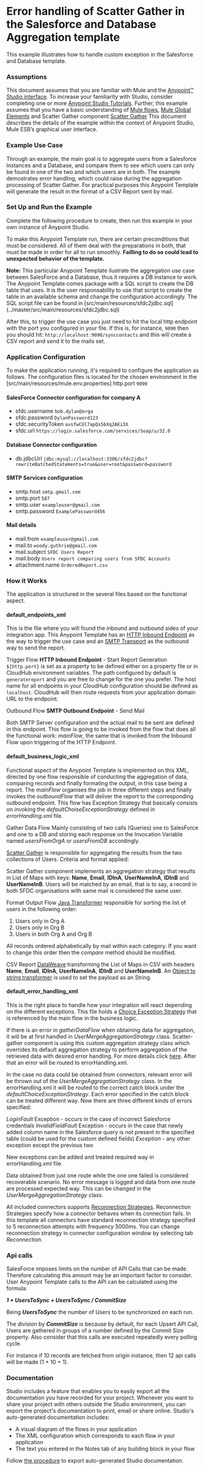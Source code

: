 ﻿# Error handling of Scatter Gather in the Salesforce and Database Aggregation template ###

This example illustrates how to handle custom exception in the Salesforce and Database template.

### Assumptions ###

This document assumes that you are familiar with Mule and the [Anypoint™ Studio interface](http://www.mulesoft.org/documentation/display/current/Anypoint+Studio+Essentials). To increase your familiarity with Studio, consider completing one or more [Anypoint Studio Tutorials](http://www.mulesoft.org/documentation/display/current/Basic+Studio+Tutorial). Further, this example assumes that you have a basic understanding of [Mule flows](http://www.mulesoft.org/documentation/display/current/Mule+Application+Architecture), [Mule Global Elements](http://www.mulesoft.org/documentation/display/current/Global+Elements) and Scatter Gather component [Scatter Gather](http://www.mulesoft.org/documentation/display/current/scatter-gather)
This document describes the details of the example within the context of Anypoint Studio, Mule ESB’s graphical user interface.

### Example Use Case ###

Through an example, the main goal is to aggregate users from a Salesforce Instances and a Database, and compare them to see which users can only be found in one of the two and which users are in both. The example demostrates error handling, which could raise during the aggregation processing of Scatter Gather. 
For practical purposes this Anypoint Template will generate the result in the format of a CSV Report sent by mail.


### Set Up and Run the Example ###

Complete the following procedure to create, then run this example in your own instance of Anypoint Studio. 

To make this Anypoint Template run, there are certain preconditions that must be considered. All of them deal with the preparations in both, that must be made in order for all to run smoothly. **Failling to do so could lead to unexpected behavior of the template.**

**Note:** This particular Anypoint Template ilustrate the aggregation use case between SalesForce and a Database, thus it requires a DB instance to work.
The Anypoint Template comes package with a SQL script to create the DB table that uses. 
It is the user responsability to use that script to create the table in an available schema and change the configuration accordingly.
The SQL script file can be found in [src/main/resources/sfdc2jdbc.sql] (../master/src/main/resources/sfdc2jdbc.sql)

After this, to trigger the use case you just need to hit the local http endpoint with the port you configured in your file. If this is, for instance, `9090` then you should hit: `http://localhost:9090/synccontacts` and this will create a CSV report and send it to the mails set.

### Application Configuration ###
To make the application running, it's required to configure the application as follows. The configuration files is located for the chosen environment in the [src/main/resources/mule.env.properties]
http.port `9090` 

#### SalesForce Connector configuration for company A
+ sfdc.username `bob.dylan@orga`
+ sfdc.password `DylanPassword123`
+ sfdc.securityToken `avsfwCUl7apQs56Xq2AKi3X`
+ sfdc.url `https://login.salesforce.com/services/Soap/u/32.0`

#### Database Connector configuration
+ db.jdbcUrl `jdbc:mysql://localhost:3306/sfdc2jdbc?rewriteBatchedStatements=true&user=root&password=password`

#### SMTP Services configuration
+ smtp.host `smtp.gmail.com`
+ smtp.port `587`
+ smtp.user `exampleuser@gmail.com`
+ smtp.password `ExamplePassword456`

#### Mail details
+ mail.from `exampleuser@gmail.com`
+ mail.to `woody.guthrie@gmail.com`
+ mail.subject `SFDC Users Report`
+ mail.body `Users report comparing users from SFDC Accounts`
+ attachment.name `OrderedReport.csv`

### How it Works ###
The application is structured in the several files based on the functional aspect.

#### default_endpoints_xml
This is the file where you will found the inbound and outbound sides of your integration app.
This Anypoint Template has an [HTTP Inbound Endpoint](http://www.mulesoft.org/documentation/display/current/HTTP+Endpoint+Reference) as the way to trigger the use case and an [SMTP Transport](http://www.mulesoft.org/documentation/display/current/SMTP+Transport+Reference) as the outbound way to send the report.

Trigger Flow
**HTTP Inbound Endpoint** - Start Report Generation
`${http.port}` is set as a property to be defined either on a property file or in CloudHub environment variables.
The path configured by default is `generatereport` and you are free to change for the one you prefer.
The host name for all endpoints in your CloudHub configuration should be defined as `localhost`. CloudHub will then route requests from your application domain URL to the endpoint.

Outbound Flow
**SMTP Outbound Endpoint** - Send Mail

Both SMTP Server configuration and the actual mail to be sent are defined in this endpoint.
This flow is going to be invoked from the flow that does all the functional work: *mainFlow*, the same that is invoked from the Inbound Flow upon triggering of the HTTP Endpoint.

#### default_business_logic_xml
Functional aspect of the Anypoint Template is implemented on this XML, directed by one flow responsible of conducting the aggregation of data, comparing records and finally formating the output, in this case being a report.
The *mainFlow* organises the job in three different steps and finally invokes the *outboundFlow* that will deliver the report to the corresponding outbound endpoint.
This flow has Exception Strategy that basically consists on invoking the *defaultChoiseExceptionStrategy* defined in *errorHandling.xml* file.

Gather Data Flow
Mainly consisting of two calls (Queries) one to SalesForce and one to a DB and storing each response on the Invocation Variable named *usersFromOrgA* or *usersFromDB* accordingly.

[Scatter Gather](http://www.mulesoft.org/documentation/display/current/Scatter-Gather) is responsible for aggregating the results from the two collections of Users.
Criteria and format applied:

Scatter Gather component implements an aggregation strategy that results in List of Maps with keys: **Name**, **Email**, **IDInA**, **UserNameInA**, **IDInB** and 
**UserNameInB**.
Users will be matched by an email, that is to say, a record in both SFDC organisations with same mail is considered the same user.

Format Output Flow
[Java Transformer](http://www.mulesoft.org/documentation/display/current/Java+Transformer+Reference) responsible for sorting the list of users in the following order:

1. Users only in Org A
2. Users only in Org B
3. Users in both Org A and Org B

All records ordered alphabetically by mail within each category.
If you want to change this order then the *compare* method should be modified.

CSV Report [DataWeave](http://www.mulesoft.org/documentation/display/current/DataWeave+Reference+Documentation) transforming the List of Maps in CSV with headers **Name**, **Email**, **IDInA**, **UserNameInA**, **IDInB** and **UserNameInB**.
An [Object to string transformer](http://www.mulesoft.org/documentation/display/current/Transformers) is used to set the payload as an String. 

#### default_error_handling_xml
This is the right place to handle how your integration will react depending on the different exceptions. 
This file holds a [Choice Exception Strategy](http://www.mulesoft.org/documentation/display/current/Choice+Exception+Strategy) that is referenced by the main flow in the business logic.

If there is an error in *gatherDataFlow* when obtaining data for aggregation, it will be at first handled in *UserMergeAggregationStrategy* class. Scatter-gather component is using this custom aggregation strategy class which overrides its default aggregation strategy to perform aggregation of the retrieved data with desired error handling. For more details click [here](https://docs.mulesoft.com/mule-user-guide/v/3.7/scatter-gather#scatter-gather-behavior-and-exceptions). After that an error will be routed to errorHandling.xml.

In the case no data could be obtained from connectors, relevant error will be thrown out of the *UserMergeAggregationStrategy* class. In the errorHandling.xml it will be routed to the correct catch block under the *defaultChoiceExceptionStrategy*. Each error specified in the catch block can be treated different way. Now there are three different kinds of errors specified:

*LoginFault* Exception - occurs in the case of incorrect Salesforce credentials
*InvalidFieldFault* Exception - occurs in the case that newly added column name in the Salesforce query is not present in the specified table (could be used for the custom defined fields)
*Exception* - any other exception except the previous two

New exceptions can be added and treated required way in errorHandling.xml file.

Data obtained from just one route while the one one failed is considered recoverable scenario. No error message is logged and data from one route are processed expected way. This can be changed in the *UserMergeAggregationStrategy* class.

All included connectors supports [Reconnection Strategies](https://docs.mulesoft.com/mule-user-guide/v/3.7/configuring-reconnection-strategies). Reconnection Strategies specify how a connector behaves when its connection fails. In this template all connectors have standard reconnection strategy specified to 5 reconnection attempts with frequency 5000ms. You can change reconnection strategy in connector configuration window by selecting tab *Reconnection*.

### Api calls ###
SalesForce imposes limits on the number of API Calls that can be made. Therefore calculating this amount may be an important factor to consider. User Anypoint Template calls to the API can be calculated using the formula:

***1 + UsersToSync + UsersToSync / CommitSize***

Being ***UsersToSync*** the number of Users to be synchronized on each run. 

The division by ***CommitSize*** is because by default, for each Upsert API Call, Users are gathered in groups of a number defined by the Commit Size property. Also consider that this calls are executed repeatedly every polling cycle.	

For instance if 10 records are fetched from origin instance, then 12 api calls will be made (1 + 10 + 1).

### Documentation ###

Studio includes a feature that enables you to easily export all the documentation you have recorded for your project. Whenever you want to share your project with others outside the Studio environment, you can export the project's documentation to print, email or share online. Studio's auto-generated documentation includes:

- A visual diagram of the flows in your application
- The XML configuration which corresponds to each flow in your application
- The text you entered in the Notes tab of any building block in your flow

Follow [the procedure](http://www.mulesoft.org/documentation/display/current/Importing+and+Exporting+in+Studio#ImportingandExportinginStudio-ExportingStudioDocumentation) to export auto-generated Studio documentation.

